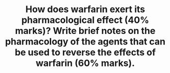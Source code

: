 ---
title: "How does warfarin exert its pharmacological effect (40% marks)? Write brief notes on the pharmacology of the agents that can be used to reverse the effects of warfarin (60% marks)."
entityType: SAQ
exam: PEX
college: CICM
year: 2021
sitting: A
question: 10
passRate: 43
EC_expectedDomains:
- "The following topics were expected: what drugs may be used, how they work, in what dose, any common side effects, why/when would one be used in preference to others etc."
EC_extraCredit:
- "Warfarin is listed as a level 1 drug in the 2017 syllabus and as such a detailed knowledge of its mechanism of action would be expected from candidates sitting the exam."
- "The reversal agents for warfarin are collectively classed as level 2 drugs and hence the knowledge required would be at a write short notes level."
- "The use of reversal agents for warfarin is a common practice in ICU."
EC_errorsCommon:
- "Generally, answers demonstrated a lack of a precise and detailed knowledge with respect to warfarin’s mechanism of action and had a very superficial knowledge with incorrect facts regarding the reversal agents."
---